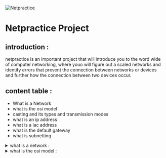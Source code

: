 ![Netpractice](./images/Netpractice _banner.png)

# Netpractice Project

## introduction : 
netpractice is an important project that will introduce you to the word wide of computer networking, where youo will figure out a scaled networks and identify errors that prevent the connection between networks or devices and further how the connection between two devices occur.
## content table : 
- What is a Network
- what is the osi model
- casting and its types and transmission modes
- what is an ip address
- what is a lac address
- what is the default gateway
- what is subnetting

<details>
  <summary>what is a network :</summary>
a network is a system of interconnected devices like computers that can connect to  each other and share data , this connection allows for information exchange and access shared rousources like (printers, files , applications), networks can range from small like home or office network to  large networks like the internet .

#### how the devices connected to each other in a network :
to build a network we nedd at least two devices and medium transmission either wired or wireless .
#### small network two devices connected via wire ethernet cable.
![wired connection](./images/wiredconnection.png)
#### small network two devices connected via wireless signal WiFi.
![wireless connection](./images/wirelessconnection.png)

**how  devices  communicate  with each other :**

- networks  enable devices  to  communicate  with  each other trough protocols  which are set of rules .

**resource sharing :**

- networks  can  provide  more  beyond  communication  between  devices  also  can provide resources  sharing like  printers  , files , applications . so  if  resources  sharing  enabled  in  the  network  all  the  devices  can  access and work  with  printer , application ..

**types  of  networks :** 

- actually  there are  many  types  of  networks but  the  most common  networks  are :

**LAN** : local area network  is a network  that  connecting  the  devices  withing a house or restaurant it coves a small  area just (house, office , coffeshop).  just a limited area .

**WAN** : wide area network is a network  that connecting devices over a large distance  like internet .

**the benefits  of  networks :** 

- the  networks  provide  many  benefits  like facilitating the connection between the devices and sharing  information also enabling the access to  shared  resources  from different locations .

**wireless networks vs  wired networks :**

**wired networks :** 

- fast
- more secure
- need a stable  place .
- more reliability .

**wireless networks :**

- covers many devices
- not depend on a specific place .
- mobility .
- flexibility .
- less reliability .
- slow compare to the wired one .
</details>

<details>

<summary> what is  the  osi model : </summary>
the  osi (open system  interconnection)  model  is a  set  of  rules  that explains  how  the    computer  systems  communicate  over  the  network it  was  developed  by  the ISO (international standardization organization).
- the  osi model  provide a clear structure for data transmission .
- make  the  management  of  network  issues easy .

**the  layers  of  the  OSI (open system interconnection) :**

**Application Layer :**
```the application  layer is  the  seventh layer it  plays  as an  interface  between  the  user end user applications  and  the  network  services because  it  provides  the  protocols  like  HTTP , FTP , SMTP  that  allow  the software to send  and receive  data . facilitating activities like  web browsing  emails an file  transfer .```

**Session Layer :**
```the session  layer  is  the  fifth layer  and  it is responsible for 4 core processes 
- select the transmission or (dialog) mode : (simplex , half duplex  , full duplex).
- opens the canal and sets rules for it when  it ends and when it starts .
- synchronization of  sending data (if  a connection  error occurs  it resume where it stops) .
- session management .
```
**Transport Lyaer :**
```the application  layer is  the  seventh layer it  plays  as an  interface  between  the  user end user applications  and  the  network  services because  it  provides  the  protocols  like  HTTP , FTP , SMTP  that  allow  the software to send  and receive  data . facilitating activities like  web browsing  emails an file  transfer .```

**Network Layer :**
```the  network  layer is  the third layer  it  had  two  core  jobs
- the logical  addressing  : it  takes  the data  segment  that comes  from the  transport layer  and it  adds the  sender ip  and  the receiver  ip  and  it  build  the  packet  which  is  the network  unit .
- the  routing  : it  decides  the  best  path that  the  data  must go trough
```

**Data Link Layer :**
```the data link layer  is  the second  layer  in the  osi  model  it takes  the  packet  and  adds to it  the sender’s mac address and  the  receiver’s mac address and  it  builds  the  frame  and all  that  called  the  frame  encapsulation . and  the opposite  if  the opposite  way .

- it  also  check  for  errors and  it  correct it  .
```
**Physical Layer :**
```the  physical  layer  is  the  first  layer  of the  osi  model .
- we  said  before  that the  transport layer  creates  the packet and  the  data link layer  creates  the  frame which  is  a bunch  of zeros and  ones so  the  physical  layer  transform  the  bits  of  the  frame  into  signals that the  transmission media  will understand. so  it will be  either  electrical  signals  (Ethernet  cable) , radio signals (wireless connection) , optic  signals  (optic  transmission) .
```

</details>